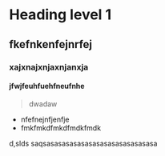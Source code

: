 # Heading level 1

## fkefnkenfejnrfej
### xajxnajxnjaxnjanxja
#### jfwjfeuhfuehfneufnhe
> dwadaw
* nfefnejnfjenfje
* fmkfmkdfmkdfmdkfmdk

d,slds saqsasasasasasasasasasasasasasasa
